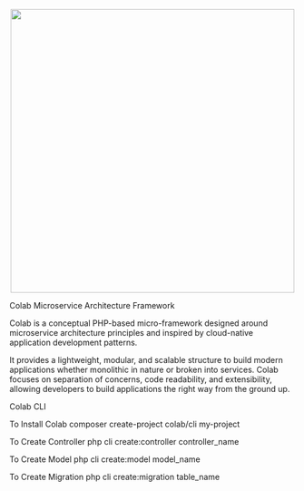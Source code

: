 <p align="center">
  <img src="https://github.com/user-attachments/assets/3a2d4597-6f27-4a6f-b31e-2f0f2551924b" width="500"/>
</p>

Colab Microservice Architecture Framework

Colab is a conceptual PHP-based micro-framework designed around microservice architecture principles and inspired by cloud-native application development patterns.

It provides a lightweight, modular, and scalable structure to build modern applications whether monolithic in nature or broken into services. Colab focuses on separation of concerns, code readability, and extensibility, allowing developers to build applications the right way from the ground up.

Colab CLI

To Install Colab
composer create-project colab/cli my-project

To Create Controller
php cli create:controller controller_name

To Create Model
php cli create:model model_name

To Create Migration
php cli create:migration table_name
